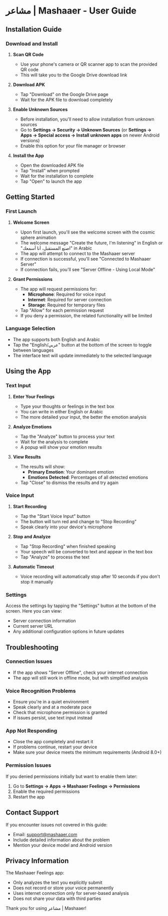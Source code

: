 # مشاعر | Mashaaer - User Guide

## Installation Guide

### Download and Install

1. **Scan QR Code**
   - Use your phone's camera or QR scanner app to scan the provided QR code
   - This will take you to the Google Drive download link

2. **Download APK**
   - Tap "Download" on the Google Drive page
   - Wait for the APK file to download completely

3. **Enable Unknown Sources**
   - Before installation, you'll need to allow installation from unknown sources
   - Go to **Settings → Security → Unknown Sources** (or **Settings → Apps → Special access → Install unknown apps** on newer Android versions)
   - Enable this option for your file manager or browser

4. **Install the App**
   - Open the downloaded APK file
   - Tap "Install" when prompted
   - Wait for the installation to complete
   - Tap "Open" to launch the app

## Getting Started

### First Launch

1. **Welcome Screen**
   - Upon first launch, you'll see the welcome screen with the cosmic sphere animation
   - The welcome message "Create the future, I'm listening" in English or "اصنع المستقبل، أنا أسمعك" in Arabic
   - The app will attempt to connect to the Mashaaer server
   - If connection is successful, you'll see "Connected to Mashaaer Server"
   - If connection fails, you'll see "Server Offline - Using Local Mode"

2. **Grant Permissions**
   - The app will request permissions for:
     - **Microphone**: Required for voice input
     - **Internet**: Required for server connection
     - **Storage**: Required for temporary files
   - Tap "Allow" for each permission request
   - If you deny a permission, the related functionality will be limited

### Language Selection

- The app supports both English and Arabic
- Tap the "English/عربي" button at the bottom of the screen to toggle between languages
- The interface text will update immediately to the selected language

## Using the App

### Text Input

1. **Enter Your Feelings**
   - Type your thoughts or feelings in the text box
   - You can write in either English or Arabic
   - The more detailed your input, the better the emotion analysis

2. **Analyze Emotions**
   - Tap the "Analyze" button to process your text
   - Wait for the analysis to complete
   - A popup will show your emotion results

3. **View Results**
   - The results will show:
     - **Primary Emotion**: Your dominant emotion
     - **Emotions Detected**: Percentages of all detected emotions
   - Tap "Close" to dismiss the results and try again

### Voice Input

1. **Start Recording**
   - Tap the "Start Voice Input" button
   - The button will turn red and change to "Stop Recording"
   - Speak clearly into your device's microphone

2. **Stop and Analyze**
   - Tap "Stop Recording" when finished speaking
   - Your speech will be converted to text and appear in the text box
   - Tap "Analyze" to process the text

3. **Automatic Timeout**
   - Voice recording will automatically stop after 10 seconds if you don't stop it manually

### Settings

Access the settings by tapping the "Settings" button at the bottom of the screen. Here you can view:
- Server connection information
- Current server URL
- Any additional configuration options in future updates

## Troubleshooting

### Connection Issues

- If the app shows "Server Offline", check your internet connection
- The app will still work in offline mode, but with simplified analysis

### Voice Recognition Problems

- Ensure you're in a quiet environment
- Speak clearly and at a moderate pace
- Check that microphone permission is granted
- If issues persist, use text input instead

### App Not Responding

- Close the app completely and restart it
- If problems continue, restart your device
- Make sure your device meets the minimum requirements (Android 8.0+)

### Permission Issues

If you denied permissions initially but want to enable them later:
1. Go to **Settings → Apps → Mashaaer Feelings → Permissions**
2. Enable the required permissions
3. Restart the app

## Contact Support

If you encounter issues not covered in this guide:
- Email: support@mashaaer.com
- Include detailed information about the problem
- Mention your device model and Android version

## Privacy Information

The Mashaaer Feelings app:
- Only analyzes the text you explicitly submit
- Does not record or store your voice permanently
- Uses internet connection only for server-based analysis
- Does not share your data with third parties

Thank you for using مشاعر | Mashaaer!